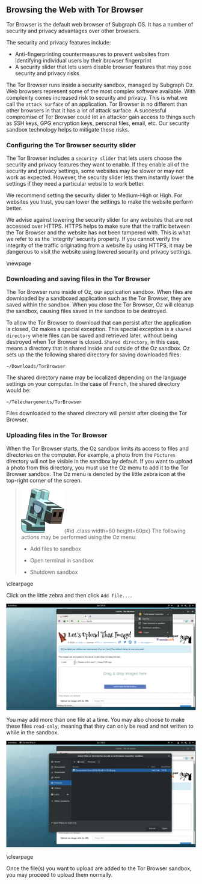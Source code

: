 ## Browsing the Web with Tor Browser

Tor Browser is the default web browser of Subgraph OS. It has a number of 
security and privacy advantages over other browsers. 

The security and privacy features include:

* Anti-fingerprinting countermeasures to prevent websites from identifying
individual users by their browser fingerprint
* A security slider that lets users disable browser features that may pose 
security and privacy risks

The Tor Browser runs inside a security sandbox, managed by Subgraph Oz. Web
browsers represent some of the most complex software available. With complexity
comes increased risk to security and privacy. This is what we call the `attack
surface` of an application. Tor Browser is no different than other browsers in
that it has a lot of attack surface. A successful compromise of Tor Browser 
could let an attacker gain access to things such as SSH keys, GPG encryption
keys, personal files, email, etc. Our security sandbox technology helps to 
mitigate these risks.

### Configuring the Tor Browser security slider

The Tor Browser includes a `security slider` that lets users choose the security
and privacy features they want to enable. If they enable all of the security and 
privacy settings, some websites may be slower or may not work as expected. 
However, the security slider lets them instantly lower the settings if they need 
a particular website to work better. 

We recommend setting the security slider to Medium-High or High. For websites
you trust, you can lower the settings to make the website perform better. 

We advise against lowering the security slider for any websites that are not
accessed over HTTPS. HTTPS helps to make sure that the traffic between the Tor
Browser and the website has not been tampered with. This is what we refer to
as the 'integrity' security property. If you cannot verify the integrity of
the traffic originating from a website by using HTTPS, it may be dangerous to 
visit the website using lowered security and privacy settings.

\newpage

### Downloading and saving files in the Tor Browser

The Tor Browser runs inside of Oz, our application sandbox. When files are 
downloaded by a sandboxed application such as the Tor Browser, they are saved 
within the sandbox. When you close the Tor Browser, Oz will cleanup the sandbox,
causing files saved in the sandbox to be destroyed. 

To allow the Tor Browser to download that can persist after the application is 
closed, Oz makes a special exception. This special exception is a `shared
directory` where files can be saved and retrieved later, without being destroyed 
when Tor Browser is closed. `Shared directory`, in this case, means a directory
that is shared inside and outside of the Oz sandbox. Oz sets up the the 
following shared directory for saving downloaded files:
```
~/Downloads/TorBrowser

```

The shared directory name may be localized depending on the language settings
on your computer. In the case of French, the shared directory would be:
```
~/Téléchargements/TorBrowser
```

Files downloaded to the shared directory will persist after closing the
Tor Browser.

### Uploading files in the Tor Browser

When the Tor Browser starts, the Oz sandbox limits its access to files and
directories on the computer. For example, a photo from the `Pictures` directory
will not be visible in the sandbox by default. If you want to upload a photo
from this directory, you must use the Oz menu to add it to the Tor Browser
sandbox. The Oz menu is denoted by the little zebra icon at the top-right corner 
of the screen.

> ![Oz menu - icon](static/oz_menu_zebra.png){#id .class width=60 height=60px}
> The following actions may be performed using the Oz menu:
>
> - Add files to sandbox
>
> - Open terminal in sandbox
>
> - Shutdown sandbox

\clearpage

Click on the little zebra and then click `Add file...`.  

![Oz menu - Add file](static/oz_menu_addfiles_menu.png)

You may add more than one file at a time. You may
also choose to make these files `read-only`, meaning that they can only be 
read and not written to while in the sandbox.

![Oz menu - Select files or directories](static/oz_menu_addfiles_prompt.png)

\clearpage

Once the file(s) you want to upload are added to the Tor Browser sandbox, you
may proceed to upload them normally.


